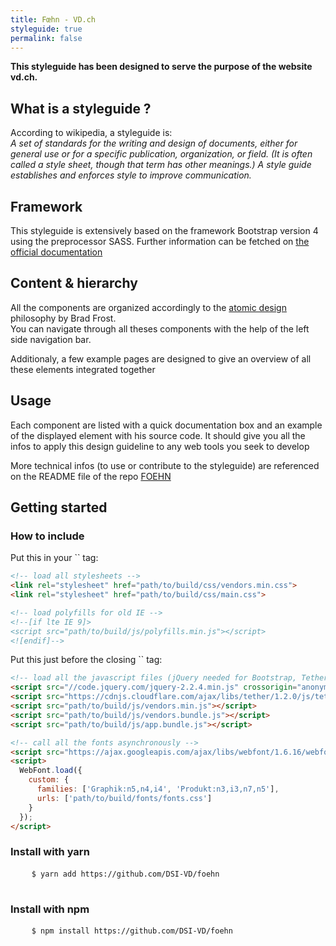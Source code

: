 ```yaml
---
title: Fœhn - VD.ch
styleguide: true
permalink: false
---
```

  <p><strong>This styleguide has been designed to serve the purpose of the website vd.ch.</strong></p>
  <h2>What is a styleguide ?</h2>
  <p>
    According to wikipedia, a styleguide is: <br>
    <em> A set of standards for the writing and design of documents, either for general use or for a specific publication, organization, or field. (It is often called a style sheet, though that term has other meanings.) A style guide establishes and enforces style to improve communication.</em>
  </p>
  <h2>Framework</h2>
  <p>This styleguide is extensively based on the framework Bootstrap version 4 using the preprocessor SASS. Further information can be fetched on <a href="https://v4-alpha.getbootstrap.com/">the official documentation</a></p>
  <h2>Content & hierarchy</h2>
  <p>All the components are organized accordingly to the <a href="http://atomicdesign.bradfrost.com/">atomic design</a> philosophy by Brad Frost.<br>
  You can navigate through all theses components with the help of the left side navigation bar.
  </p>
  <p>Additionaly, a few example pages are designed to give an overview of all these elements integrated together</p>
  <h2>Usage</h2>
  <p>Each component are listed with a quick documentation box and an example of the displayed element with his source code. It should give you all the infos to apply this design guideline to any web tools you seek to develop</p>
  <p>More technical infos (to use or contribute to the styleguide) are referenced on the README file of the repo <a href="https://github.com/DSI-VD/foehn">FOEHN</a></p>
  <h2>Getting started</h2>

  <h3>How to include</h3>

  <p class="mt-1">Put this in your `<head/>` tag:</p>

```html
<!-- load all stylesheets -->
<link rel="stylesheet" href="path/to/build/css/vendors.min.css">
<link rel="stylesheet" href="path/to/build/css/main.css">

<!-- load polyfills for old IE -->
<!--[if lte IE 9]>
<script src="path/to/build/js/polyfills.min.js"></script>
<![endif]-->
```

  <p class="mt-1">Put this just before the closing `</body>` tag:</p>

```html
<!-- load all the javascript files (jQuery needed for Bootstrap, TetherJS needed for the Tooltip Bootstrap plugin) -->
<script src="//code.jquery.com/jquery-2.2.4.min.js" crossorigin="anonymous"></script>
<script src="https://cdnjs.cloudflare.com/ajax/libs/tether/1.2.0/js/tether.min.js" integrity="sha384-Plbmg8JY28KFelvJVai01l8WyZzrYWG825m+cZ0eDDS1f7d/js6ikvy1+X+guPIB" crossorigin="anonymous"></script>
<script src="path/to/build/js/vendors.min.js"></script>
<script src="path/to/build/js/vendors.bundle.js"></script>
<script src="path/to/build/js/app.bundle.js"></script>

<!-- call all the fonts asynchronously -->
<script src="https://ajax.googleapis.com/ajax/libs/webfont/1.6.16/webfont.js"> </script>
<script>
  WebFont.load({
    custom: {
      families: ['Graphik:n5,n4,i4', 'Produkt:n3,i3,n7,n5'],
      urls: ['path/to/build/fonts/fonts.css']
    }
  });
</script>
```

  <h3>Install with yarn</h3>
  <pre>
    <code>$ yarn add https://github.com/DSI-VD/foehn</code>
  </pre>

  <h3>Install with npm</h3>
  <pre>
    <code>$ npm install https://github.com/DSI-VD/foehn</code>
  </pre>

